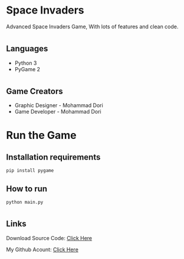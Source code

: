 # Space Invaders


Advanced Space Invaders Game, With lots of features and clean code.

#
## Languages

- Python 3
- PyGame 2


#
## Game Creators

- Graphic Designer - Mohammad Dori
- Game Developer - Mohammad Dori


#
# Run the Game

## Installation requirements
```
pip install pygame
```

## How to run

```
python main.py
```

#
## Links

Download Source Code: [Click Here](https://github.com/dori-dev/Space-Invaders/archive/refs/heads/master.zip)

My Github Acount: [Click Here](https://github.com/dori-dev/)

